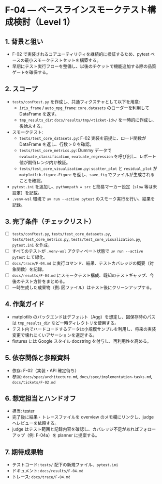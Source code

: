 # F-04 — ベースラインスモークテスト構成検討（Level 1）

## 1. 背景と狙い
- F-02 で実装されるコアユーティリティを継続的に検証するため、pytest ベースの最小スモークテストセットを構築する。
- 早期にテスト実行フローを整備し、以後のチケットで機能追加する際の品質ゲートを確保する。

## 2. スコープ
- `tests/conftest.py` を作成し、共通フィクスチャとして以下を用意:
  - `iris_frame` / `auto_mpg_frame`: `core.datasets` のローダーを利用して DataFrame を返す。
  - `tmp_results_dir`: `docs/results/tmp/<ticket-id>/` を一時的に作成し、後始末する。
- スモークテスト:
  - `tests/test_core_datasets.py`: F-02 実装を前提に、ロード関数が DataFrame を返し、行数 > 0 を確認。
  - `tests/test_core_metrics.py`: Dummy データで `evaluate_classification`, `evaluate_regression` を呼び出し、レポート値が期待レンジ内か検証。
  - `tests/test_core_visualization.py`: `scatter_plot` と `residual_plot` が `matplotlib.figure.Figure` を返し、`save_fig` でファイルが生成されることを確認。
- `pytest.ini` を追加し、`pythonpath = src` と簡易マーカー設定（`slow` 等は未設定）を記載。
- `.venv-wsl` 環境で `uv run --active pytest` のスモーク実行を行い、結果を記録。

## 3. 完了条件（チェックリスト）
- [ ] `tests/conftest.py`, `tests/test_core_datasets.py`, `tests/test_core_metrics.py`, `tests/test_core_visualization.py`, `pytest.ini` を作成。
- [ ] すべてのテストが `.venv-wsl` アクティベート状態で `uv run --active pytest` にて緑化。
- [ ] `docs/trace/F-04.md` に実行コマンド、結果、テストカバレッジの概要（対象関数）を記録。
- [ ] `docs/results/F-04.md` にスモークテスト構成、既知のテストギャップ、今後のテスト方針をまとめる。
- [ ] 一時生成した成果物（例: 図ファイル）はテスト後にクリーンアップする。

## 4. 作業ガイド
- matplotlib のバックエンドはデフォルト（Agg）を想定し、図保存時のパスは `tmp_results_dir` など一時ディレクトリを使用する。
- テスト内でハードコードするデータは小規模サンプルを利用し、将来の実装変更で壊れにくいアサーションを選定する。
- fixtures には Google スタイル docstring を付与し、再利用性を高める。

## 5. 依存関係と参照資料
- 依存: F-02（実装・API 確定待ち）
- 参照: `docs/spec/architecture.md`, `docs/spec/implementation-tasks.md`, `docs/tickets/F-02.md`

## 6. 想定担当とハンドオフ
- 担当: tester
- 完了後に結果・トレースファイルを overview のメモ欄にリンクし、judge へレビューを依頼する。
- judge はテスト範囲と記録内容を確認し、カバレッジ不足があればフォローアップ（例: F-04a）を planner に提案する。

## 7. 期待成果物
- テストコード: `tests/` 配下の新規ファイル、`pytest.ini`
- ドキュメント: `docs/results/F-04.md`
- トレース: `docs/trace/F-04.md`
